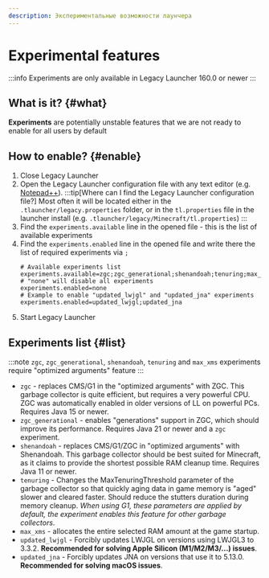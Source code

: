 ```yaml
---
description: Экспериментальные возможности лаунчера
---
```

# Experimental features
:::info
Experiments are only available in Legacy Launcher 160.0 or newer
:::

## What is it? {#what}
**Experiments** are potentially unstable features that we are not ready to enable for all users by default

## How to enable? {#enable}
1. Close Legacy Launcher
2. Open the Legacy Launcher configuration file with any text editor (e.g. [Notepad++](https://notepad-plus-plus.org/downloads/)).
    :::tip[Where can I find the Legacy Launcher configuration file?]
    Most often it will be located either in the `.tlauncher/legacy.properties` folder, or in the `tl.properties` file in the launcher install (e.g. `.tlauncher/legacy/Minecraft/tl.properties`)
    :::
3. Find the `experiments.available` line in the opened file - this is the list of available experiments
4. Find the `experiments.enabled` line in the opened file and write there the list of required experiments via `;`
    ```properties title="legacy.properties"
    # Available experiments list
    experiments.available=zgc;zgc_generational;shenandoah;tenuring;max_xms;updated_lwjgl;updated_jna
    # "none" will disable all experiments
    experiments.enabled=none
    # Example to enable "updated_lwjgl" and "updated_jna" experiments
    experiments.enabled=updated_lwjgl;updated_jna
    ```
5. Start Legacy Launcher

## Experiments list {#list}
:::note
`zgc`, `zgc_generational`, `shenandoah`, `tenuring` and `max_xms` experiments require "optimized arguments" feature
:::
* `zgc` - replaces CMS/G1 in the "optimized arguments" with ZGC. This garbage collector is quite efficient, but requires a very powerful CPU. ZGC was automatically enabled in older versions of LL on powerful PCs. Requires Java 15 or newer.
* `zgc_generational` - enables "generations" support in ZGC, which should improve its performance. Requires Java 21 or newer and a `zgc` experiment.
* `shenandoah` - replaces CMS/G1/ZGC in "optimized arguments" with Shenandoah. This garbage collector should be best suited for Minecraft, as it claims to provide the shortest possible RAM cleanup time. Requires Java 11 or newer.
* `tenuring` - Changes the MaxTenuringThreshold parameter of the garbage collector so that quickly aging data in game memory is "aged" slower and cleared faster. Should reduce the stutters duration during memory cleanup. *When using G1, these parameters are applied by default, the experiment enables this feature for other garbage collectors*.
* `max_xms` - allocates the entire selected RAM amount at the game startup.
* `updated_lwjgl` - Forcibly updates LWJGL on versions using LWJGL3 to 3.3.2. **Recommended for solving Apple Silicon (M1/M2/M3/...) issues**.
* `updated_jna` - Forcibly updates JNA on versions that use it to 5.13.0. **Recommended for solving macOS issues**.
